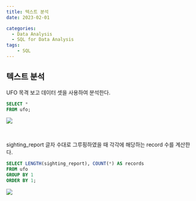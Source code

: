 ```yaml
---
title: 텍스트 분석
date: 2023-02-01

categories:
  - Data Analysis
  - SQL for Data Analysis
tags:
    - SQL
---
```


## 텍스트 분석
UFO 목격 보고 데이터 셋을 사용하여 분석한다.

```sql
SELECT *
FROM ufo;
```
![](https://velog.velcdn.com/images/ddoddo/post/e2183a3d-0822-445c-ad2c-e05368ecef56/image.png)

<br>

sighting_report 글자 수대로 그루핑하였을 때 각각에 해당하는 record 수를 계산한다.
```sql
SELECT LENGTH(sighting_report), COUNT(*) AS records
FROM ufo
GROUP BY 1
ORDER BY 1;
```
![](https://velog.velcdn.com/images/ddoddo/post/1e2ed8d1-0a0c-4a4e-97a1-291c950e567c/image.png)

